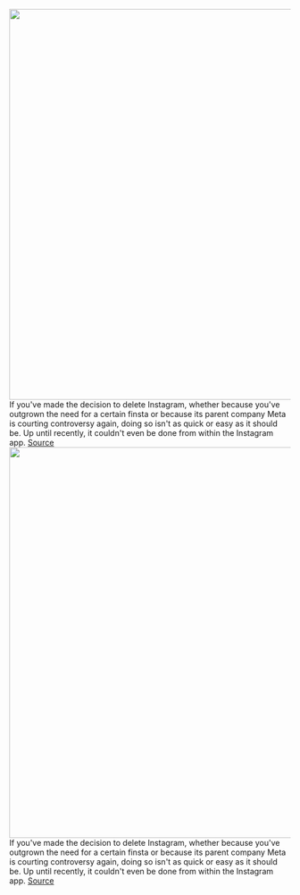 <img src='https://cdn.vox-cdn.com/thumbor/B5e3dbChAybGcWibEFRaaLdQmS8=/0x0:2040x1360/1200x800/filters:focal(857x517:1183x843)/cdn.vox-cdn.com/uploads/chorus_image/image/70155417/acastro_190919_1777_instagram_0001.0.0.jpg' width='700px' /><br/>
If you've made the decision to delete Instagram, whether because you've outgrown the need for a certain finsta or because its parent company Meta is courting controversy again, doing so isn't as quick or easy as it should be. Up until recently, it couldn't even be done from within the Instagram app.
<a href='https://www.theverge.com/22786305/how-to-delete-restore-instagram-account-web-app-temporarily-suspend'> Source <a/><img src='https://cdn.vox-cdn.com/thumbor/B5e3dbChAybGcWibEFRaaLdQmS8=/0x0:2040x1360/1200x800/filters:focal(857x517:1183x843)/cdn.vox-cdn.com/uploads/chorus_image/image/70155417/acastro_190919_1777_instagram_0001.0.0.jpg' width='700px' /><br/>
If you've made the decision to delete Instagram, whether because you've outgrown the need for a certain finsta or because its parent company Meta is courting controversy again, doing so isn't as quick or easy as it should be. Up until recently, it couldn't even be done from within the Instagram app.
<a href='https://www.theverge.com/22786305/how-to-delete-restore-instagram-account-web-app-temporarily-suspend'> Source <a/>